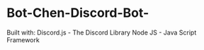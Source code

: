 # Bot-Chen-Discord-Bot-

Built with:
Discord.js - The Discord Library
Node JS - Java Script Framework
